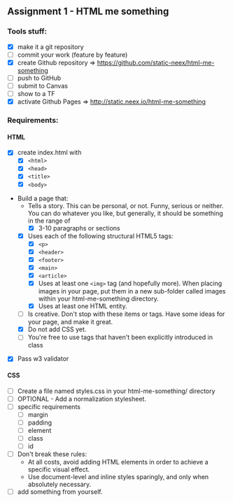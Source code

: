 ## Assignment 1 - HTML me something
### Tools stuff:
* [x] make it a git repository
* [ ] commit your work (feature by feature)
* [x] create Github repository => https://github.com/static-neex/html-me-something
* [ ] push to GitHub
* [ ] submit to Canvas
* [ ] show to a TF
* [x] activate Github Pages => http://static.neex.io/html-me-something

### Requirements:
#### HTML
* [x] create index.html with
  * [x] `<html>`
  * [x] `<head>`
  * [x] `<title>`
  * [x] `<body>`
* Build a page that:
  * Tells a story. This can be personal, or not. Funny, serious or neither. You can do whatever you like, but generally, it should be something in the range of
    * [x] 3-10 paragraphs or sections
  * [x] Uses each of the following structural HTML5 tags:
    * [x] `<p>`
    * [x] `<header>`
    * [x] `<footer>`
    * [x] `<main>`
    * [x] `<article>`
    * [x] Uses at least one `<img>` tag (and hopefully more). When placing images in your page, put them in a new sub-folder called images within your html-me-something directory.
    * [x] Uses at least one HTML entity.
  * [ ] Is creative. Don't stop with these items or tags. Have some ideas for your page, and make it great.
  * [x] Do not add CSS yet.  
  * [ ] You're free to use tags that haven't been explicitly introduced in class
* [x] Pass w3 validator

#### CSS
* [ ] Create a file named styles.css in your html-me-something/ directory
* [ ] OPTIONAL - Add a normalization stylesheet.
* [ ] specific requirements
  * [ ] margin
  * [ ] padding
  * [ ] element
  * [ ] class
  * [ ] id
* [ ] Don't break these rules:
  * At all costs, avoid adding HTML elements in order to achieve a specific visual effect.
  * Use document-level and inline styles sparingly, and only when absolutely necessary.
* [ ] add something from yourself.
